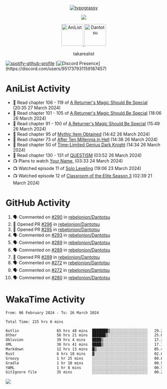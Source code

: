 
<div align="center">
<a href="https://github.com/kawarimidoll/typograssy">
    <img alt="typograssy" src="https://typograssy.deno.dev/api?text=%E3%82%B8%E3%83%A7%E3%83%B3%E3%81%A7%E3%81%99%E3%80%82%E3%81%93%E3%82%93%E3%81%AB%E3%81%A1%E3%81%AF%20%20%5E%5E%20sup%20iam%20ibo%20--&&l0=none&l1=82d9d0&l2=027353&l3=038c4c&l4=01402e&bg=none&frame=none&speed=100&comment=">
</a>
</div>
<p align="center">
  <a href="https://skillicons.dev">
    <img src="https://skillicons.dev/icons?i=vscode,html,androidstudio,mysql,rust,python" />
  </a>
</p>

<p align="center">    
    <a href="https://anilist.co/user/ibo/">
      <img src="https://cdn.discordapp.com/attachments/952538817880018944/1205219416065712178/a_f54f910e2add364a3da3bb2f2fce0c72.gif?ex=65d7930c&is=65c51e0c&hm=9005f405718eef845dce134539f2fcaa1e07f6d8a2f1674db63f2fade2df09a4&" alt="AniList" style="width: 70px; height: auto;">
    </a>  
    <a href="https://discord.gg/4HPZ5nAWwM">
      <img src="https://cdn.discordapp.com/attachments/952538817880018944/1205223909918642247/Image_resizer.gif?ex=65d7973c&is=65c5223c&hm=bbc85d63f50fce49a6b7809df28d525baade2090fc305fbd0094bd24cd34cf56&" alt="Dantotsu" style="width: 70px; height: auto;">
    </a>
</p>

<p align="center">
takarealist
</p>

[![spotify-github-profile](https://spotify-github-profile.vercel.app/api/view?uid=216np2gahwfhcjozqmzomew7i&cover_image=true&theme=novatorem&show_offline=true&background_color=121212&interchange=false&bar_color=53b14f&bar_color_cover=true)](https://spotify-github-profile.vercel.app/api/view?uid=216np2gahwfhcjozqmzomew7i&redirect=true)
[![Discord Presence](https://lanyard-profile-readme.vercel.app/api/951737931159187457?theme=dark&bg=Oe1116&animated=false&hideDiscrim=true&borderRadius=30px&idleMessage=currently%20offline...)](https://discord.com/users/951737931159187457)


# AniList Activity

<!-- ANILIST_ACTIVITY:start -->

-   📖 Read chapter 106 - 119 of [A Returner's Magic Should Be Special](https://anilist.co/manga/105393) (20:35 27 March 2024)
-   📖 Read chapter 101 - 105 of [A Returner's Magic Should Be Special](https://anilist.co/manga/105393) (18:06 26 March 2024)
-   📖 Read chapter 91 - 100 of [A Returner's Magic Should Be Special](https://anilist.co/manga/105393) (15:49 26 March 2024)
-   📖 Read chapter 95 of [Mythic Item Obtained](https://anilist.co/manga/151025) (14:42 26 March 2024)
-   📖 Read chapter 73 of [After Ten Millennia in Hell](https://anilist.co/manga/153284) (14:38 26 March 2024)
-   📖 Read chapter 50 of [Time-Limited Genius Dark Knight](https://anilist.co/manga/165182) (14:34 26 March 2024)
-   📖 Read chapter 130 - 131 of [QUESTISM](https://anilist.co/manga/140837) (03:52 26 March 2024)
-   📺 Plans to watch [Your Name.](https://anilist.co/anime/21519) (03:33 24 March 2024)
-   📺 Watched episode 11 of [Solo Leveling](https://anilist.co/anime/151807) (19:06 23 March 2024)
-   📺 Watched episode 12 of [Classroom of the Elite Season 3](https://anilist.co/anime/146066) (02:39 21 March 2024)

<!-- ANILIST_ACTIVITY:end -->

# GitHub Activity

<!--START_SECTION:activity-->
1. 🗣 Commented on [#290](https://github.com/rebelonion/Dantotsu/pull/290#issuecomment-2021890803) in [rebelonion/Dantotsu](https://github.com/rebelonion/Dantotsu)
2. 💪 Opened PR [#296](https://github.com/rebelonion/Dantotsu/pull/296) in [rebelonion/Dantotsu](https://github.com/rebelonion/Dantotsu)
3. 💪 Opened PR [#295](https://github.com/rebelonion/Dantotsu/pull/295) in [rebelonion/Dantotsu](https://github.com/rebelonion/Dantotsu)
4. 🗣 Commented on [#293](https://github.com/rebelonion/Dantotsu/pull/293#issuecomment-2021656479) in [rebelonion/Dantotsu](https://github.com/rebelonion/Dantotsu)
5. 🗣 Commented on [#289](https://github.com/rebelonion/Dantotsu/pull/289#issuecomment-2017890910) in [rebelonion/Dantotsu](https://github.com/rebelonion/Dantotsu)
6. 🗣 Commented on [#289](https://github.com/rebelonion/Dantotsu/pull/289#issuecomment-2017886747) in [rebelonion/Dantotsu](https://github.com/rebelonion/Dantotsu)
7. 💪 Opened PR [#289](https://github.com/rebelonion/Dantotsu/pull/289) in [rebelonion/Dantotsu](https://github.com/rebelonion/Dantotsu)
8. 🗣 Commented on [#272](https://github.com/rebelonion/Dantotsu/pull/272#issuecomment-2017074840) in [rebelonion/Dantotsu](https://github.com/rebelonion/Dantotsu)
9. 🗣 Commented on [#272](https://github.com/rebelonion/Dantotsu/pull/272#issuecomment-2016697931) in [rebelonion/Dantotsu](https://github.com/rebelonion/Dantotsu)
10. 🗣 Commented on [#280](https://github.com/rebelonion/Dantotsu/pull/280#issuecomment-2016633915) in [rebelonion/Dantotsu](https://github.com/rebelonion/Dantotsu)
<!--END_SECTION:activity-->

# WakaTime Activity

<!--START_SECTION:waka-->

```txt
From: 06 February 2024 - To: 26 March 2024

Total Time: 225 hrs 6 mins

Kotlin                 65 hrs 48 mins  ███████▒░░░░░░░░░░░░░░░░░   29.23 %
Other                  56 hrs 21 mins  ██████▒░░░░░░░░░░░░░░░░░░   25.04 %
Oblxvion               39 hrs 4 mins   ████▒░░░░░░░░░░░░░░░░░░░░   17.36 %
XML                    38 hrs 41 mins  ████▒░░░░░░░░░░░░░░░░░░░░   17.19 %
Markdown               12 hrs 13 mins  █▒░░░░░░░░░░░░░░░░░░░░░░░   05.43 %
Rust                   6 hrs 18 mins   ▓░░░░░░░░░░░░░░░░░░░░░░░░   02.80 %
Groovy                 1 hr 25 mins    ░░░░░░░░░░░░░░░░░░░░░░░░░   00.63 %
Gradle                 1 hr 10 mins    ░░░░░░░░░░░░░░░░░░░░░░░░░   00.52 %
YAML                   1 hr 8 mins     ░░░░░░░░░░░░░░░░░░░░░░░░░   00.51 %
GitIgnore file         35 mins         ░░░░░░░░░░░░░░░░░░░░░░░░░   00.27 %
```

<!--END_SECTION:waka-->

![](https://komarev.com/ghpvc/?username=sneazy-ibo&color=ff6e00&label=Counter&abbreviated=true)
